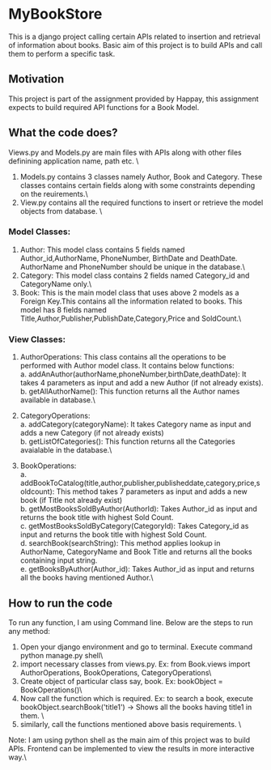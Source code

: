 # MyBookStore
This is a django project calling certain APIs related to insertion and retrieval of information about books. Basic aim of this project is to build APIs and call them to perform a specific task.

## Motivation
This project is part of the assignment provided by Happay, this assignment expects to build required API functions for a Book Model.

## What the code does?
Views.py and Models.py are main files with APIs along with other files definining application name, path etc. \
1. Models.py contains 3 classes namely Author, Book and Category. These classes contains certain fields along with some constraints depending on the reuirements.\
2. View.py contains all the required functions to insert or retrieve the model objects from database. \

### Model Classes:

1. Author: This model class contains 5 fields named Author_id,AuthorName, PhoneNumber, BirthDate and DeathDate. AuthorName and PhoneNumber should be unique in the database.\
2. Category: This model class contains 2 fields named Category_id and CategoryName only.\
3. Book: This is the main model class that uses above 2 models as a Foreign Key.This contains all the information related to books. This model has 8 fields named Title,Author,Publisher,PublishDate,Category,Price and SoldCount.\

### View Classes:

1. AuthorOperations: This class contains all the operations to be performed with Author model class. It contains below functions:\
a. addAnAuthor(authorName,phoneNumber,birthDate,deathDate): It takes 4 parameters as input and add a new Author (if not already exists).\
b. getAllAuthorName(): This function returns all the Author names available in database.\

2. CategoryOperations:\
a. addCategory(categoryName): It takes Category name as input and adds a new Category (if not already exists)\
b. getListOfCategories(): This function returns all the Categories avaialable in the database.\

3. BookOperations:\
a. addBookToCatalog(title,author,publisher,publisheddate,category,price,soldcount): This method takes 7 parameters as input and adds a new book (if Title not already exist)\
b. getMostBooksSoldByAuthor(AuthorId): Takes Author_id as input and returns the book title with highest Sold Count.\
c. getMostBooksSoldByCategory(CategoryId): Takes Category_id as input and returns the book title with highest Sold Count.\
d. searchBook(searchString): This method applies lookup in AuthorName, CategoryName and Book Title and returns all the books containing input string.\
e. getBooksByAuthor(Author_id): Takes Author_id as input and returns all the books having mentioned Author.\

## How to run the code
To run any function, I am using Command line. Below are the steps to run any method:
1. Open your django environment and go to terminal. Execute command python manage.py shell\
2. import necessary classes from views.py. Ex: from Book.views import AuthorOperations, BookOperations, CategoryOperations\
3. Create object of particular class say, book. Ex: bookObject = BookOperations()\
4. Now call the function which is required. Ex: to search a book, execute bookObject.searchBook('title1') -> Shows all the books having title1 in them. \
5. similarly, call the functions mentioned above basis requirements. \

Note: I am using python shell as the main aim of this project was to build APIs. Frontend can be implemented to view the results in more interactive way.\
